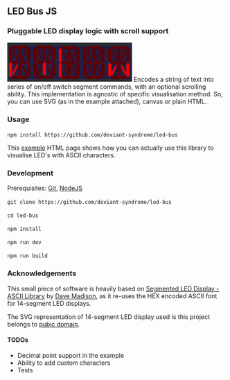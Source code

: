 ## LED Bus JS
### Pluggable LED display logic with scroll support

<img src="https://github.com/deviant-syndrome/led-bus/blob/master/demo.gif" height="90">
Encodes a string of text into series of on/off switch segment commands, with an optional scrolling ability.
This implementation is agnostic of specific visualisation method. So, you can use SVG (as in the example attached), canvas or plain HTML.

### Usage

`npm install https://github.com/deviant-syndrome/led-bus`

This [example](https://github.com/deviant-syndrome/led-bus/blob/master/example.html) HTML page shows how you can actually use this library to visualise LED's with ASCII characters. 

### Development

Prerequisites: 
[Git](https://git-scm.com), [NodeJS](https://nodejs.org) 

`git clone https://github.com/deviant-syndrome/led-bus`

`cd led-bus`

`npm install`

`npm run dev`

`npm run build`

### Acknowledgements

This small piece of software is heavily based on [Segmented LED Display - ASCII Library](https://github.com/dmadison/LED-Segment-ASCII) by 
[Dave Madison](https://github.com/dmadison), as it re-uses the HEX encoded ASCII font for 14-segment LED displays. 

The SVG representation of 14-segment LED display used is this project belongs to [pubic domain](https://commons.wikimedia.org/wiki/File:14-segment_display_A.svg).

#### TODOs

* Decimal point support in the example
* Ability to add custom characters
* Tests
